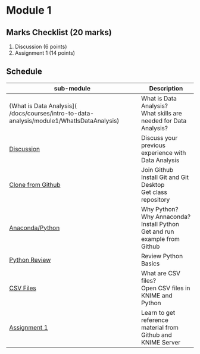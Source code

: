 # Module 1

## Marks Checklist (20 marks)

1.  Discussion (6 points)
2.  Assignment 1 (14 points) 

## Schedule

| sub-module|Description|
|---|---|
|{What is Data Analysis]( /docs/courses/intro-to-data-analysis/module1/WhatIsDataAnalysis) | What is Data Analysis?<br>What skills are needed for Data Analysis? |
|[Discussion](/docs/courses/intro-to-data-analysis/module1/Discussion) | Discuss your previous experience with Data Analysis |
|[Clone from Github](/docs/courses/intro-to-data-analysis/module1/CloneFromGitHub) | Join Github <br> Install Git and Git Desktop <br> Get class repository |
|[Anaconda/Python](/docs/courses/intro-to-data-analysis/module1/Python) | Why Python? Why Annaconda? <br>Install Python<br> Get and run example from Github|  
|[Python Review](/docs/courses/intro-to-data-analysis/module1/PythonReview) | Review Python Basics|  
|[CSV Files](/docs/courses/intro-to-data-analysis/module1/CSV) | What are CSV files? <br>Open CSV files in KNIME and Python<br>|  
|[Assignment 1](/docs/courses/intro-to-data-analysis/module1/Assignment1) | Learn to get reference material from Github and KNIME Server |    


